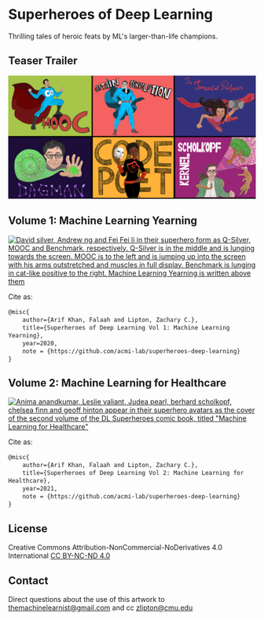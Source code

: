 # Superheroes of Deep Learning
Thrilling tales of heroic feats by ML's larger-than-life champions.

## Teaser Trailer
[![Collage of the superheroes in the DL Universe. From left to right: Andrew Ng as MOOC, Yann LeCun as Captain Convolution, Anima Anandkumar as The Tensorial Professor, Judea Pearl as DAG-Man, Joy Boulamwini as Code Poet and Bernhard Scholkopf as Kernel Scholkopf](Stills/Teaser/Teaser.png)](http://approximatelycorrect.com/2020/09/15/hope-returns-to-the-machine-learning-universe/)

## Volume 1: Machine Learning Yearning
[![David silver, Andrew ng and Fei Fei li in their superhero form as Q-Silver, MOOC and Benchmark, respectively. Q-Silver is in the middle and is lunging towards the screen. MOOC is to the left and is jumping up into the screen with his arms outstretched and muscles in full display. Benchmark is lunging in cat-like positive to the right. Machine Learning Yearning is written above them](Stills/Vol1/Cover.PNG)](Comics/Vol1_MachineLearningYearning.pdf)

Cite as:
```
@misc{
    author={Arif Khan, Falaah and Lipton, Zachary C.},
    title={Superheroes of Deep Learning Vol 1: Machine Learning Yearning},
    year=2020,
    note = {https://github.com/acmi-lab/superheroes-deep-learning}
}
```

## Volume 2: Machine Learning for Healthcare
[![Anima anandkumar, Leslie valiant, Judea pearl, berhard scholkopf, chelsea finn and geoff hinton appear in their superhero avatars as the cover of the second volume of the DL Superheroes comic book, titled "Machine Learning for Healthcare"](Stills/Vol2/Cover.png)](Comics/Vol2_MachineLearningHealthcare.pdf)

Cite as:
```
@misc{
    author={Arif Khan, Falaah and Lipton, Zachary C.},
    title={Superheroes of Deep Learning Vol 2: Machine Learning for Healthcare},
    year=2021,
    note = {https://github.com/acmi-lab/superheroes-deep-learning}
}
```

## License
Creative Commons Attribution-NonCommercial-NoDerivatives 4.0 International [CC BY-NC-ND 4.0](https://creativecommons.org/licenses/by-nc-nd/4.0/)

## Contact
Direct questions about the use of this artwork to themachinelearnist@gmail.com and cc zlipton@cmu.edu
